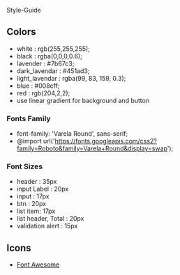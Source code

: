 Style-Guide

## Colors

-  white : rgb(255,255,255);
-  black : rgba(0,0,0,0.6);
-  lavender : #7b67c3;
-  dark_lavendar : #451ad3;
-  light_lavendar : rgba(99, 83, 159, 0.3);
-  blue : #008cff;
-  red : rgb(204,2,2);
-  use linear gradient for background and button

### Fonts Family

- font-family: 'Varela Round', sans-serif;
- @import url('https://fonts.googleapis.com/css2?family=Roboto&family=Varela+Round&display=swap');


### Font Sizes

-  header : 35px
-  input Label : 20px
-  input : 17px
-  btn : 20px
-  list item: 17px
-  list header, Total : 20px
-  validation alert : 15px

## Icons

- [Font Awesome](https://fontawesome.com)
